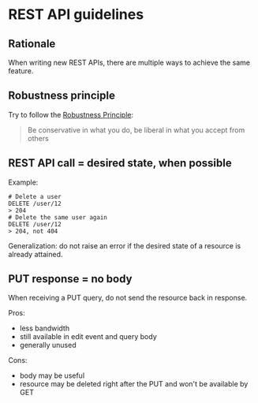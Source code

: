 # REST API guidelines

## Rationale

When writing new REST APIs, there are multiple ways to achieve the same feature.


## Robustness principle

Try to follow the [Robustness Principle](https://en.wikipedia.org/wiki/Robustness_principle):

> Be conservative in what you do, be liberal in what you accept from others

## REST API call = desired state, when possible

Example:

```
# Delete a user
DELETE /user/12
> 204
# Delete the same user again
DELETE /user/12
> 204, not 404
```

Generalization: do not raise an error if the desired state of a resource is already attained.

## PUT response = no body

When receiving a PUT query, do not send the resource back in response.

Pros:
- less bandwidth
- still available in edit event and query body
- generally unused

Cons:
- body may be useful
- resource may be deleted right after the PUT and won't be available by GET
